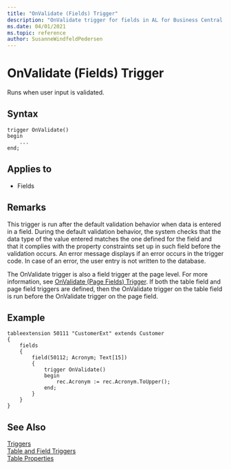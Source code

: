 ```yaml
---
title: "OnValidate (Fields) Trigger"
description: "OnValidate trigger for fields in AL for Business Central."
ms.date: 04/01/2021
ms.topic: reference
author: SusanneWindfeldPedersen
---
```


# OnValidate (Fields) Trigger

Runs when user input is validated.  

## Syntax

```AL
trigger OnValidate()
begin
    ...
end;
```    

## Applies to

- Fields  
  
## Remarks  

This trigger is run after the default validation behavior when data is entered in a field. During the default validation behavior, the system checks that the data type of the value entered matches the one defined for the field and that it complies with the property constraints set up in such field before the validation occurs. An error message displays if an error occurs in the trigger code. In case of an error, the user entry is not written to the database.  

The OnValidate trigger is also a field trigger at the page level. For more information, see [OnValidate (Page Fields) Trigger](devenv-onvalidate-page-fields-trigger.md). If both the table field and page field triggers are defined, then the OnValidate trigger on the table field is run before the OnValidate trigger on the page field.  

## Example

```AL
tableextension 50111 "CustomerExt" extends Customer
{
    fields
    {
        field(50112; Acronym; Text[15])
        {
            trigger OnValidate()
            begin
                rec.Acronym := rec.Acronym.ToUpper();
            end;
        }
    }
}
```
  
## See Also  

[Triggers](devenv-triggers.md)  
[Table and Field Triggers](devenv-table-and-field-triggers.md)  
[Table Properties](../properties/devenv-table-properties.md)    